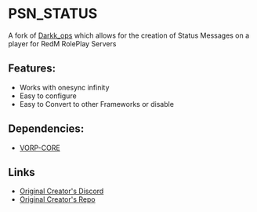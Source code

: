 # PSN_STATUS

A fork of [Darkk_ops](https://github.com/Darkk999/darkk_ops) which allows for the creation of Status Messages on a player for RedM RolePlay Servers

## Features:
- Works with onesync infinity
- Easy to configure
- Easy to Convert to other Frameworks or disable

## Dependencies:
- [VORP-CORE](https://github.com/VORPCORE/VORP-Core)

## Links
- [Original Creator's Discord](https://discord.gg/tyz4bqv6ta)
- [Original Creator's Repo](https://github.com/Darkk999/darkk_ops)

